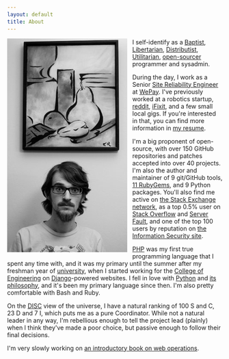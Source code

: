```yaml
---
layout: default
title: About
---
```


<p style="float: left; margin: 0 12px 0 0;">
<img src="/media/images/me.jpg" />
</p>

I self-identify as a [Baptist], [Libertarian], [Distributist], [Utilitarian],
[open-sourcer] programmer and sysadmin.

[Baptist]: http://en.wikipedia.org/wiki/Baptist#Baptist_beliefs_and_principles
[Libertarian]: http://en.wikipedia.org/wiki/Libertarianism_in_the_United_States
[Distributist]: http://en.wikipedia.org/wiki/Distributism
[Utilitarian]: http://www.utilitarian.net/
[open-sourcer]: http://www.gerv.net/writings/christianity-and-fsm/tca-fsm.html

During the day, I work as a Senior [Site Reliability Engineer] at [WePay].
I've previously worked at a robotics startup, [reddit], [iFixit], and a few
small local gigs.  If you're interested in that, you can find more information
in [my resume].

[Site Reliability Engineer]: https://students.googleblog.com/2012/06/site-reliability-engineers-worlds-most.html
[WePay]: https://go.wepay.com/
[reddit]: https://www.reddit.com/
[iFixit]: http://ifixit.com/
[my resume]: /about/resume.pdf

I'm a big proponent of open-source, with over 150 GitHub repositories and
patches accepted into over 40 projects.  I'm also the author and maintainer of
9 git/GitHub tools, [11 RubyGems], and 9 Python packages.  You'll also find me
active on [the Stack Exchange network][Stack Exchange], as a top 0.5% user on
[Stack Overflow] and [Server Fault], and one of the top 100 users by reputation
on [the Information Security site][sec.SE].

[11 RubyGems]: https://rubygems.org/profiles/xiongchiamiov
[Stack Exchange]: https://stackexchange.com/users/41616/xiong-chiamiov?tab=accounts
[Stack Overflow]: http://stackoverflow.com/users/120999/
[Server Fault]: http://serverfault.com/users/12214/
[sec.SE]: http://security.stackexchange.com/users/16960/

[PHP] was my first true programming language that I spent any time with, and it
was my primary until the summer after my freshman year of [university][Cal
Poly], when I started working for the [College of Engineering] on
[Django]-powered websites.  I fell in love with [Python] and [its
philosophy][pep-20], and it's been my primary language since then.  I'm also
pretty comfortable with Bash and Ruby.

[PHP]: http://php.net/
[Cal Poly]: http://calpoly.edu/
[College of Engineering]: http://ceng.calpoly.edu/
[Django]: http://www.djangoproject.com/
[Python]: http://python.org/
[pep-20]: https://www.python.org/dev/peps/pep-0020/

On the [DISC] view of the universe, I have a natural ranking of 100 S and C, 23
D and 7 I, which puts me as a pure Coordinator. While not a natural leader in
any way, I'm rebellious enough to tell the project lead (plainly) when I think
they've made a poor choice, but passive enough to follow their final decisions.

[DISC]: http://en.wikipedia.org/wiki/DISC_assessment

I'm very slowly working on [an introductory book on web operations][Growing
Up].

[Growing Up]: https://leanpub.com/growing-up/
